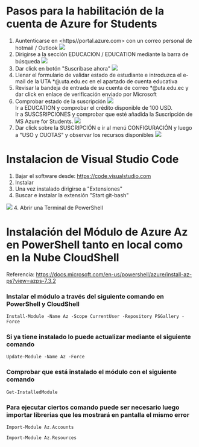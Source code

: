 # Pasos para la habilitación de la cuenta de Azure for Students

1. Auntenticarse en <https//portal.azure.com> con un correo personal de hotmail / Outlook    <image src="/Clase1/Imgs/Autenticacion.png">    
2. Dirigirse a la sección EDUCACION / EDUCATION mediante la barra de búsqueda    <image src="/Clase1/Imgs/Educa&Subs.png">    
3. Dar click en botón "Suscríbase ahora"    <image src="/Clase1/Imgs/SusAZStudents.png">    
4. Llenar el formulario de validar estado de estudiante e introduzca el e-mail de la UTA *@.uta.edu.ec en el apartado de cuenta educativa
5. Revisar la bandeja de entrada de su cuenta de correo *@uta.edu.ec y dar click en enlace de verificación enviado por Microsoft
6. Comprobar estado de la suscripción        <image src="/Clase1/Imgs/Educa&Subs.png">     
    Ir a EDUCATION y comprobar el crédito disponible de 100 USD.    
    Ir a SUSCSRIPCIONES y comprobar que esté añadida la Suscripción de MS Azure for Students.    <image src="/Clase1/Imgs/Educa&Subs.png">
7. Dar click sobre la SUSCRIPCIÓN e ir al menú CONFIGURACIÓN y luego a "USO y CUOTAS" y observar los recursos disponibles    <image src="/Clase1/Imgs/Educa&Subs.png"> 

# Instalacion de Visual Studio Code
1. Bajar el software desde: <https://code.visualstudio.com>
2. Instalar 
3. Una vez instalado dirigirse a "Extensiones"
3. Buscar e instalar la extensión "Start git-bash"    
<image src="/Clase1/Imgs/Git-bashExt.png">
4. Abrir una Terminal de PowerShell 

# Instalación del Módulo de Azure Az en PowerShell tanto en local como en la Nube CloudShell
Referencia: <https://docs.microsoft.com/en-us/powershell/azure/install-az-ps?view=azps-7.3.2>
### Instalar el módulo a través del siguiente comando en PowerShell y CloudShell
```
Install-Module -Name Az -Scope CurrentUser -Repository PSGallery -Force
```
### Si ya tiene instalado lo puede actualizar mediante el siguiente comando
```
Update-Module -Name Az -Force
```
### Comprobar que está instalado el módulo con el siguiente comando
```
Get-InstalledModule
```
### Para ejecutar ciertos comando puede ser necesario luego importar librerias que les mostrará en pantalla el mismo error
```
Import-Module Az.Accounts
```
```
Import-Module Az.Resources
```